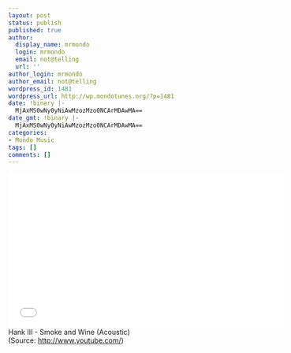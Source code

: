 ```yaml
---
layout: post
status: publish
published: true
author:
  display_name: mrmondo
  login: mrmondo
  email: not@telling
  url: ''
author_login: mrmondo
author_email: not@telling
wordpress_id: 1481
wordpress_url: http://wp.mondotunes.org/?p=1481
date: !binary |-
  MjAxMS0wNy0yNiAwMzozMzo0NCArMDAwMA==
date_gmt: !binary |-
  MjAxMS0wNy0yNiAwMzozMzo0NCArMDAwMA==
categories:
- Mondo Music
tags: []
comments: []
---
```

<iframe width="560" height="315" src="//www.youtube.com/embed/HcDFLfwGQGo" frameborder="0"> </iframe>
Hank III - Smoke and Wine (Acoustic)
<div class="attribution">(<span>Source:</span> <a href="http://www.youtube.com/">http://www.youtube.com/</a>)</div>
